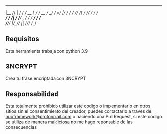 


   _____ _   ______________  ______  ______
  |__  // | / / ____/ __ \ \/ / __ \/_  __/
   /_ </  |/ / /   / /_/ /\  / /_/ / / /   
 ___/ / /|  / /___/ _, _/ / / ____/ / /    
/____/_/ |_/\____/_/ |_| /_/_/     /_/     
                                           



## Requisitos

Esta herramienta trabaja con python 3.9

##  3NCRYPT

Crea tu frase encriptada con 3NCRYPT 

##  Responsabilidad

Esta totalmente prohibido utilizar este codigo o implementarlo en otros sitios sin el consentimiento del creador, puedes contactarlo a traves de nuoframework@protonmail.com o haciendo una Pull Request, si este codigo se utiliza de manera maldiciosa no me hago reponsable de las consecuencias
